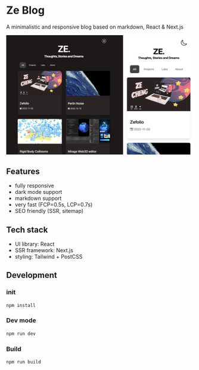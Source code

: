 # Ze Blog

A minimalistic and responsive blog based on markdown, React & Next.js

![Ze Blog](public/assets/blog/zeblog/zeblog.png?raw=true "Ze-blog Preview")

## Features
- fully responsive
- dark mode support
- markdown support
- very fast (FCP=0.5s, LCP=0.7s)
- SEO friendly (SSR, sitemap)

## Tech stack
- UI library: React
- SSR framework: Next.js
- styling: Tailwind + PostCSS

## Development

### init

```bash
npm install
```

### Dev mode
```bash
npm run dev
```

### Build

```bash
npm run build
```
